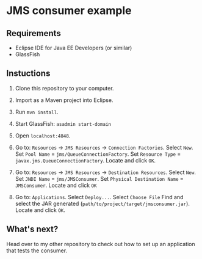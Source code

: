 # JMS consumer example

## Requirements
- Eclipse IDE for Java EE Developers (or similar)
- GlassFish


## Instuctions

1. Clone this repository to your computer.

2. Import as a Maven project into Eclipse.

3. Run `mvn install`.

4. Start GlassFish: `asadmin start-domain`

5. Open `localhost:4848`.

6. Go to:
`Resources` -> `JMS Resources` -> `Connection Factories`.
Select `New`.
Set `Pool Name` = `jms/QueueConnectionFactory`.
Set `Resource Type` = `javax.jms.QueueConnectionFactory`.
Locate and click `OK`.

7. Go to:
`Resources` -> `JMS Resources` -> `Destination Resources`.
Select `New`.
Set `JNDI Name` = `jms/JMSConsumer`.
Set `Physical Destination Name` = `JMSConsumer`.
Locate and click `OK`

8. Go to:
`Applications`.
Select `Deploy...`.
Select `Choose File`
Find and select the JAR generated (`path/to/project/target/jmsconsumer.jar`).
Locate and click `OK`.

## What's next?

Head over to my other repository to check out how to set up an application that
tests the consumer.
